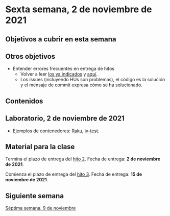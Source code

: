 # Sexta semana, 2 de noviembre de 2021


## Objetivos a cubrir en esta semana


## Otros objetivos

* Entender errores frecuentes en entrega de hitos
  * Volver a leer [los ya
    indicados](https://github.com/JJ/CC-21-22/blob/master/sesiones/04-semana.md#otros-objetivos)
    y
    [aquí](https://github.com/JJ/CC-21-22/blob/master/sesiones/05-semana.md#otros-objetivos).
  * Los issues (incluyendo HUs son problemas), el código es la solución y el
    mensaje de commit expresa cómo se ha solucionado.

## Contenidos


## Laboratorio, 2 de noviembre de 2021

* Ejemplos de contenedores:
  [Raku](https://hub.docker.com/r/jjmerelo/alpine-raku),
  [iv-test](https://hub.docker.com/r/jjmerelo/iv-test).


## Material para la clase

Termina el plazo de entrega del [hito
2](http://jj.github.io/CC/documentos/proyecto/2.Tests). Fecha de entrega: **2 de
noviembre de 2021**.

Comienza el plazo de entrega del [hito
3](http://jj.github.io/CC/documentos/proyecto/3.Docker.html). Fecha de entrega:
**15 de noviembre de 2021**.

## Siguiente semana

[Séptima semana, 9 de noviembre](07-semana.md)
